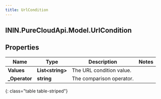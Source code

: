 ```yaml
---
title: UrlCondition
---
```

## ININ.PureCloudApi.Model.UrlCondition

## Properties

|Name | Type | Description | Notes|
|------------ | ------------- | ------------- | -------------|
| **Values** | **List&lt;string&gt;** | The URL condition value. | |
| **_Operator** | **string** | The comparison operator. | |
{: class="table table-striped"}



